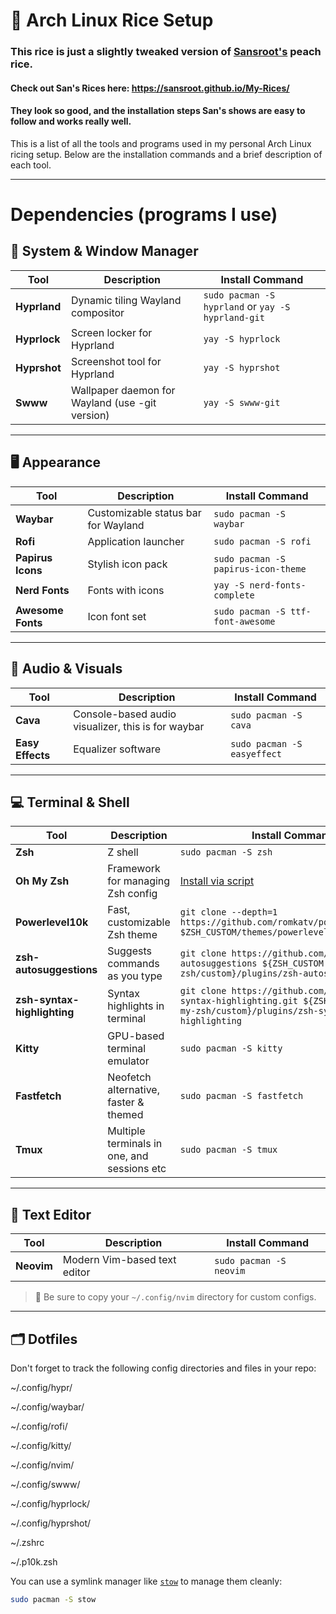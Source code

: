 # 🌿 Arch Linux Rice Setup

### This rice is just a slightly tweaked version of [Sansroot's](https://github.com/sansroot) peach rice.

#### Check out San's Rices here: https://sansroot.github.io/My-Rices/

#### They look so good, and the installation steps San's shows are easy to follow and works really well.

This is a list of all the tools and programs used in my personal Arch Linux ricing setup. Below are the installation commands and a brief description of each tool.

---

# Dependencies (programs I use)

## 🔧 System & Window Manager

| Tool         | Description                                     | Install Command                                    |
| ------------ | ----------------------------------------------- | -------------------------------------------------- |
| **Hyprland** | Dynamic tiling Wayland compositor               | `sudo pacman -S hyprland` or `yay -S hyprland-git` |
| **Hyprlock** | Screen locker for Hyprland                      | `yay -S hyprlock`                                  |
| **Hyprshot** | Screenshot tool for Hyprland                    | `yay -S hyprshot`                                  |
| **Swww**     | Wallpaper daemon for Wayland (use -git version) | `yay -S swww-git`                                  |

---

## 🖥️ Appearance

| Tool              | Description                         | Install Command                     |
| ----------------- | ----------------------------------- | ----------------------------------- |
| **Waybar**        | Customizable status bar for Wayland | `sudo pacman -S waybar`             |
| **Rofi**          | Application launcher                | `sudo pacman -S rofi`               |
| **Papirus Icons** | Stylish icon pack                   | `sudo pacman -S papirus-icon-theme` |
| **Nerd Fonts**    | Fonts with icons                    | `yay -S nerd-fonts-complete`        |
| **Awesome Fonts** | Icon font set                       | `sudo pacman -S ttf-font-awesome`   |

---

## 🎵 Audio & Visuals

| Tool             | Description                    | Install Command             |
| ---------------- | ------------------------------ | --------------------------- |
| **Cava**         | Console-based audio visualizer, this is for waybar | `sudo pacman -S cava`       |
| **Easy Effects** | Equalizer software             | `sudo pacman -S easyeffect` |

---

## 💻 Terminal & Shell

| Tool                        | Description                           | Install Command                                                                                                                         |
| --------------------------- | ------------------------------------- | --------------------------------------------------------------------------------------------------------------------------------------- |
| **Zsh**                     | Z shell                               | `sudo pacman -S zsh`                                                                                                                    |
| **Oh My Zsh**               | Framework for managing Zsh config     | [Install via script](https://ohmyz.sh/#install)                                                                                         |
| **Powerlevel10k**           | Fast, customizable Zsh theme          | `git clone --depth=1 https://github.com/romkatv/powerlevel10k.git $ZSH_CUSTOM/themes/powerlevel10k`                                     |
| **zsh-autosuggestions**     | Suggests commands as you type         | `git clone https://github.com/zsh-users/zsh-autosuggestions ${ZSH_CUSTOM:-~/.oh-my-zsh/custom}/plugins/zsh-autosuggestions`             |
| **zsh-syntax-highlighting** | Syntax highlights in terminal         | `git clone https://github.com/zsh-users/zsh-syntax-highlighting.git ${ZSH_CUSTOM:-~/.oh-my-zsh/custom}/plugins/zsh-syntax-highlighting` |
| **Kitty**                   | GPU-based terminal emulator           | `sudo pacman -S kitty`                                                                                                                  |
| **Fastfetch**               | Neofetch alternative, faster & themed | `sudo pacman -S fastfetch`                                                                                                              |
| **Tmux**               | Multiple terminals in one, and sessions etc | `sudo pacman -S tmux`                                                                                                              |

---

## 📝 Text Editor

| Tool       | Description                  | Install Command         |
| ---------- | ---------------------------- | ----------------------- |
| **Neovim** | Modern Vim-based text editor | `sudo pacman -S neovim` |

> 📁 Be sure to copy your `~/.config/nvim` directory for custom configs.

---

## 🗂️ Dotfiles

Don't forget to track the following config directories and files in your repo:

~/.config/hypr/

~/.config/waybar/

~/.config/rofi/

~/.config/kitty/

~/.config/nvim/

~/.config/swww/

~/.config/hyprlock/

~/.config/hyprshot/

~/.zshrc

~/.p10k.zsh

You can use a symlink manager like [`stow`](https://www.gnu.org/software/stow/) to manage them cleanly:

```bash
sudo pacman -S stow
```
